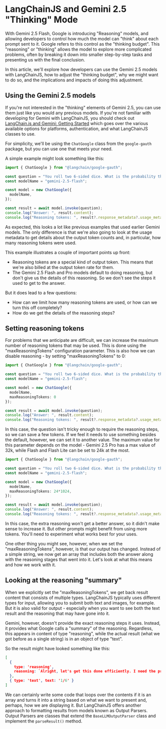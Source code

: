 # LangChainJS and Gemini 2.5 "Thinking" Mode

With Gemini 2.5 Flash, Google is introducing "Reasoning" models, and allowing developers
to control how much the model can "think" about each prompt sent to it. Google refers
to this control as the "thinking budget". This "reasoning" or "thinking" allows the model
to explore more complicated problems, often by breaking it down into smaller
step-by-step tasks and presenting us with the final conclusion.

In this article, we'll explore how developers can use the Gemini 2.5 models with
LangChainJS, how to adjust the "thinking budget", why we might want to do so, and the 
implications and impacts of doing this adjustment.

## Using the Gemini 2.5 models

If you're not interested in the "thinking" elements of Gemini 2.5, you can use them
just like you would any previous models.
If you're not familiar with developing for
Gemini with LangChainJS, you should check out 
[LangChain.js and Gemini: Getting Started](https://code.iaflw.com/2024/06/langchainjs-and-gemini-getting-started.html) 
which goes over the various available options for platforms, authentication,
and what LangChainJS classes to use.

For simplicity, we'll be using the `ChatGoogle`
class from the `google-gauth` package, but you can use one
that meets your need.

A simple example might look something like this:
```typescript
import { ChatGoogle } from "@langchain/google-gauth";

const question = "You roll two 6-sided dice. What is the probability they add up to 7? Give me just the answer - do not explain.";
const modelName = "gemini-2.5-flash";

const model = new ChatGoogle({
  modelName,
});

const result = await model.invoke(question);
console.log("Answer: ", result.content);
console.log("Reasoning tokens: ", result?.response_metadata?.usage_metadata?.output_token_details?.reasoning ?? 0);
```

As expected, this looks a lot like previous examples that used earlier Gemini models. 
The only difference is that we're also going to look at the usage metadata to
get details about the output token counts and, in particular, how many reasoning
tokens were used.

This example illustrates a couple of important points up front:
* Reasoning tokens are a special kind of output token. This means that we're also
  billed at the output token rate for them.
* The Gemini 2.5 Flash and Pro models default to doing reasoning, but don't give us
  the details of this reasoning. So we don't see the steps it used to get to the answer.

But it does lead to a few questions:
* How can we limit how many reasoning tokens are used, or how can we turn this off
  completely?
* How do we get the details of the reasoning steps?

## Setting reasoning tokens

For problems that we anticipate are difficult, we can increase the maximum number
of reasoning tokens that may be used. This is done using the
"maxReasoningTokens"  configuration parameter. This is also how we can disable
reasoning - by setting "maxReasoningTokens" to 0:

```typescript
import { ChatGoogle } from "@langchain/google-gauth";

const question = "You roll two 6-sided dice. What is the probability they add up to 7? Give me just the answer - do not explain.";
const modelName = "gemini-2.5-flash";

const model = new ChatGoogle({
  modelName,
  maxReasoningTokens: 0
});

const result = await model.invoke(question);
console.log("Answer: ", result.content);
console.log("Reasoning tokens: ", result?.response_metadata?.usage_metadata?.output_token_details?.reasoning ?? 0);
```

In this case, the question isn't tricky enough to require the reasoning steps, 
so we can save a few tokens. If we feel it needs to use something besides the default,
however, we can set it to another value. The maximum value for this parameter depends
on the model - Gemini 2.5 Pro has a max value of 32k, while Flash and Flash Lite can
be set to 24k at the most.

```typescript
import { ChatGoogle } from "@langchain/google-gauth";

const question = "You roll two 6-sided dice. What is the probability they add up to 7? Give me just the answer - do not explain.";
const modelName = "gemini-2.5-flash";

const model = new ChatGoogle({
  modelName,
  maxReasoningTokens: 24*1024,
});

const result = await model.invoke(question);
console.log("Answer: ", result.content);
console.log("Reasoning tokens: ", result?.response_metadata?.usage_metadata?.output_token_details?.reasoning ?? 0);
```

In this case, the extra reasoning won't get a better answer, so it didn't make sense
to increase it. But other prompts might benefit from using more tokens. You'll need
to experiment what works best for your uses.

One other thing you might see, however, when we set the "maxReasoningTokens", however,
is that our output has changed. Instead of a simple string, we now get an array that
includes both the answer along with the reasoning stages that went into it. Let's look
at what this means and how we work with it.

## Looking at the reasoning "summary"

When we explicitly set the "maxReasoningTokens", we get back result content that consists
of multiple types. LangChainJS typically uses different types for input, allowing you
to submit both text and images, for example. But it is also valid for output - especially
when you want to see both the text result and the reasoning that may have gone into it.

Gemini, however, doesn't provide the exact reasoning steps it uses. Instead, it provides
what Google calls a "summary" of the reasoning. Regardless, this appears in content
of type "reasoning", while the actual result (what we got before as a single string)
is in an object of type "text".

So the result might have looked something like this:

```json
[
  {
    type: 'reasoning',
    reasoning: `Alright, let's get this done efficiently. I need the probability of a sum of 7 when rolling two standard dice. Right, simple enough. First, the sample space – two dice, each with six sides, meaning 6 times 6, or 36 possible outcomes. Then, the favorable outcomes, the combinations that yield a 7.  Quick mental check: (1,6), (2,5), (3,4), (4,3), (5,2), and (6,1). Six of them. Probability is favorable outcomes over the total.  6 over 36.  Simplify.  One-sixth.  And the instructions are, "just the answer." Fine. \n`
  },
  { type: 'text', text: '1/6' }
]
```

We can certainly write some code that loops over the contents if it is an array and
turns it into a string based on what we want to present and, perhaps, how we are
displaying it. But LangChainJS offers another approach to formatting results from models
known as Output Parsers. Output Parsers are classes that extend the `BaseLLMOutputParser`
class and implement the `parseResult()` method.